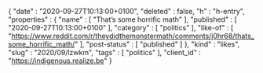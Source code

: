 {
  "date" : "2020-09-27T10:13:00+0100",
  "deleted" : false,
  "h" : "h-entry",
  "properties" : {
    "name" : [ "That’s some horrific math" ],
    "published" : [ "2020-09-27T10:13:00+0100" ],
    "category" : [ "politics" ],
    "like-of" : [ "https://www.reddit.com/r/theydidthemonstermath/comments/j0hr68/thats_some_horrific_math/" ],
    "post-status" : [ "published" ]
  },
  "kind" : "likes",
  "slug" : "2020/09/lzwkm",
  "tags" : [ "politics" ],
  "client_id" : "https://indigenous.realize.be"
}
